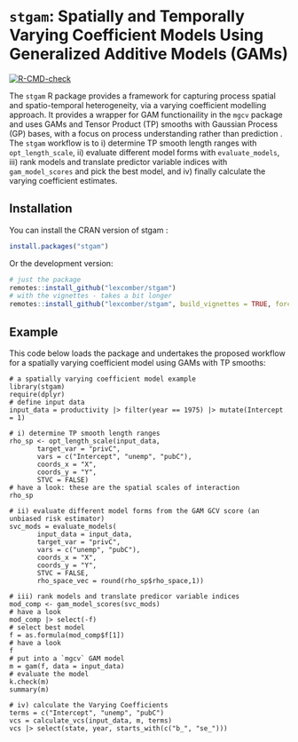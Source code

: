 

# `stgam`: Spatially and Temporally Varying Coefficient Models Using Generalized Additive Models (GAMs)

<!-- badges: start -->
[![R-CMD-check](https://github.com/lexcomber/stgam/actions/workflows/R-CMD-check.yaml/badge.svg)](https://github.com/lexcomber/stgam/actions/workflows/R-CMD-check.yaml)
<!-- badges: end -->

The `stgam` R package provides a framework for capturing process spatial and spatio-temporal heterogeneity, via a varying coefficient modelling approach. It provides a wrapper for GAM functionaility in the `mgcv` package and uses GAMs and Tensor Product (TP) smooths with Gaussian Process (GP) bases, with a focus on process understanding rather than prediction . The `stgam` workflow is to i) determine TP smooth length ranges with `opt_length_scale`, ii) evaluate different model forms with `evaluate_models`, iii) rank models and translate predictor variable indices with `gam_model_scores` and pick the best model, and iv) finally calculate the varying coefficient estimates.

## Installation

You can install the CRAN version of stgam :
``` r
install.packages("stgam")
```
Or the development version:
``` r
# just the package
remotes::install_github("lexcomber/stgam")
# with the vignettes - takes a bit longer
remotes::install_github("lexcomber/stgam", build_vignettes = TRUE, force = T)
```

## Example

This code below loads the package and undertakes the proposed workflow for a spatially varying coefficient model using GAMs with TP smooths:

```{r eval = F}
# a spatially varying coefficient model example
library(stgam)
require(dplyr)
# define input data
input_data = productivity |> filter(year == 1975) |> mutate(Intercept = 1)

# i) determine TP smooth length ranges
rho_sp <- opt_length_scale(input_data,
       target_var = "privC",
       vars = c("Intercept", "unemp", "pubC"),
       coords_x = "X",
       coords_y = "Y",
       STVC = FALSE)
# have a look: these are the spatial scales of interaction
rho_sp

# ii) evaluate different model forms from the GAM GCV score (an unbiased risk estimator)
svc_mods = evaluate_models(
       input_data = input_data,
       target_var = "privC",
       vars = c("unemp", "pubC"),
       coords_x = "X",
       coords_y = "Y",
       STVC = FALSE,
       rho_space_vec = round(rho_sp$rho_space,1))

# iii) rank models and translate predicor variable indices
mod_comp <- gam_model_scores(svc_mods)
# have a look
mod_comp |> select(-f)
# select best model
f = as.formula(mod_comp$f[1])
# have a look
f
# put into a `mgcv` GAM model
m = gam(f, data = input_data)
# evaluate the model
k.check(m)
summary(m)

# iv) calculate the Varying Coefficients
terms = c("Intercept", "unemp", "pubC")
vcs = calculate_vcs(input_data, m, terms)
vcs |> select(state, year, starts_with(c("b_", "se_")))
```


```

